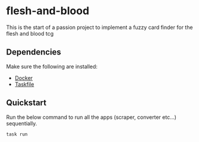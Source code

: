 # flesh-and-blood

This is the start of a passion project to implement a fuzzy card finder for the flesh and blood tcg

## Dependencies

Make sure the following are installed:

- [Docker](https://www.docker.com)
- [Taskfile](https://taskfile.dev)

## Quickstart

Run the below command to run all the apps (scraper, converter etc...) sequentially.

```sh
task run
```
